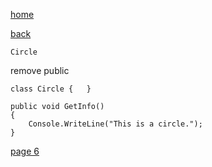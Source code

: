[home](./page01.md)

[back](./page04.md)

```
Circle
```

remove public

```
class Circle {   }
```

```
public void GetInfo()
{
    Console.WriteLine("This is a circle.");
}
```
[page 6](./page06.md)
